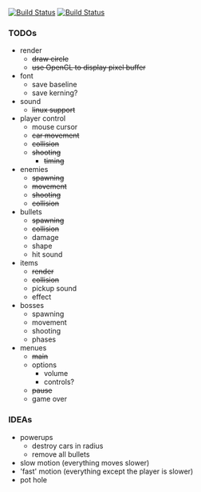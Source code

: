 [![Build Status](https://travis-ci.org/henne90gen/RacingToHell.svg?branch=remake)](https://travis-ci.org/henne90gen/RacingToHell)
[![Build Status](https://ci.appveyor.com/api/projects/status/y3sk6m09nwjqwjl7?svg=true)](https://ci.appveyor.com/project/henne90gen/racingtohell)


### TODOs

- render
    - ~~draw circle~~
    - ~~use OpenGL to display pixel buffer~~
- font
    - save baseline
    - save kerning?
- sound
    - ~~linux support~~
- player control
    - mouse cursor
    - ~~car movement~~
    - ~~collision~~
    - ~~shooting~~
        - ~~timing~~
- enemies
    - ~~spawning~~
    - ~~movement~~
    - ~~shooting~~
    - ~~collision~~
- bullets
    - ~~spawning~~
    - ~~collision~~
    - damage
    - shape
    - hit sound
- items
    - ~~render~~
    - ~~collision~~
    - pickup sound
    - effect
- bosses
    - spawning
    - movement
    - shooting
    - phases
- menues
	- ~~main~~
	- options
		- volume
		- controls?
	- ~~pause~~
    - game over


### IDEAs

- powerups
    - destroy cars in radius
    - remove all bullets
- slow motion (everything moves slower)
- 'fast' motion (everything except the player is slower)
- pot hole
